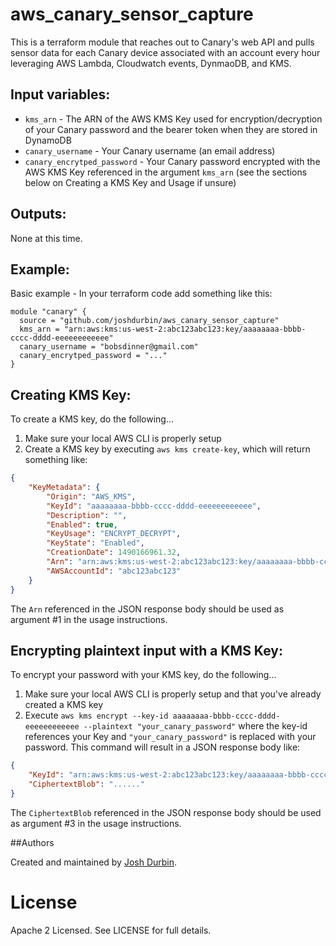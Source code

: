 # aws_canary_sensor_capture

This is a terraform module that reaches out to Canary's web API and pulls sensor data for each Canary device associated
 with an account every hour leveraging AWS Lambda, Cloudwatch events, DynmaoDB, and KMS.

## Input variables:

  * `kms_arn` - The ARN of the AWS KMS Key used for encryption/decryption of your Canary password and the bearer token when they are stored in DynamoDB
  * `canary_username` - Your Canary username (an email address)
  * `canary_encrytped_password` - Your Canary password encrypted with the AWS KMS Key referenced in the argument `kms_arn` (see the sections below on Creating a KMS Key and Usage if unsure)

## Outputs:

None at this time.

## Example:

Basic example - In your terraform code add something like this:

    module "canary" {
      source = "github.com/joshdurbin/aws_canary_sensor_capture"
      kms_arn = "arn:aws:kms:us-west-2:abc123abc123:key/aaaaaaaa-bbbb-cccc-dddd-eeeeeeeeeeee"
      canary_username = "bobsdinner@gmail.com"
      canary_encrytped_password = "..."
    }

## Creating KMS Key: 

To create a KMS key, do the following...

1. Make sure your local AWS CLI is properly setup
2. Create a KMS key by executing `aws kms create-key`, which will return something like:

```json
{
    "KeyMetadata": {
        "Origin": "AWS_KMS", 
        "KeyId": "aaaaaaaa-bbbb-cccc-dddd-eeeeeeeeeeee",
        "Description": "", 
        "Enabled": true, 
        "KeyUsage": "ENCRYPT_DECRYPT", 
        "KeyState": "Enabled", 
        "CreationDate": 1490166961.32, 
        "Arn": "arn:aws:kms:us-west-2:abc123abc123:key/aaaaaaaa-bbbb-cccc-dddd-eeeeeeeeeeee",
        "AWSAccountId": "abc123abc123"
    }
}
```
The `Arn` referenced in the JSON response body should be used as argument #1 in the usage instructions.

## Encrypting plaintext input with a KMS Key:

To encrypt your password with your KMS key, do the following...

1. Make sure your local AWS CLI is properly setup and that you've already created a KMS key
2. Execute `aws kms encrypt --key-id aaaaaaaa-bbbb-cccc-dddd-eeeeeeeeeeee --plaintext "your_canary_password"` where the
   key-id references your Key and `"your_canary_password"` is replaced with your password. This command will result 
   in a JSON response body like:
   
```json
{
    "KeyId": "arn:aws:kms:us-west-2:abc123abc123:key/aaaaaaaa-bbbb-cccc-dddd-eeeeeeeeeeee", 
    "CiphertextBlob": "......"
}
```

The `CiphertextBlob` referenced in the JSON response body should be used as argument #3 in the usage instructions.

##Authors

Created and maintained by [Josh Durbin](https://github.com/joshdurbin).

# License

Apache 2 Licensed. See LICENSE for full details.